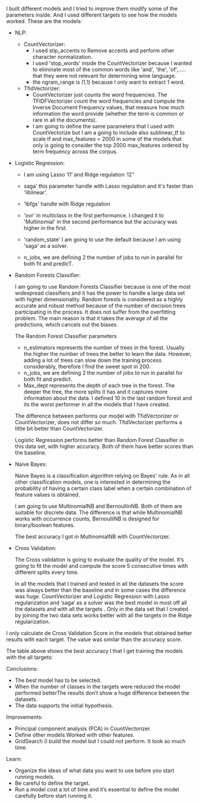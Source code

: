 I built different models and I tried to improve them modify some of the parameters inside. And I used different targets to see how the models worked. These are the models:

- NLP: 

  - CountVectorizer:
    - I used stip_accents to Remove accents and perform other character normalization.
    - I used 'stop_words' inside the CountVectorizer because I wanted to eliminate most of the common words like 'and', 'the', 'of',..... that they were not relevant for determining wine language.
    - the ngram_range is (1,1) because I only want to extract 1 word.
  - TfidVectorizer:
    - CountVectorizer just counts the word frequencies. The TFIDFVectorizer count the word frequencies and compute the Inverse Document Frequency values, that measure how much information the word provide (whether the term is common or rare in all the documents).
    - I am going to define the same parameters that I used with CountVectorize but I am a going to include also sublinear_tf to scale tf and max_features = 2000 in some of the models that only is going to consider the top 2000 max_features ordered by term frequency across the corpus. 

- Logistic Regression:

  - I am using Lasso ‘l1’ and  Ridge regulation ‘l2’'

  - saga' this parameter handle with Lasso regulation and it's faster than 'liblinear'.

  - 'lbfgs' handle with Ridge regulation

  - 'ovr' in multiclass in the first performance. I changed it to 'Multinomial' in the second performance but the accuracy was higher in the first.

  - 'random_state' I am going to use the default because I am using 'saga' as a solver.

  - n_jobs, we are defining 2 the number of jobs to run in parallel for both fit and predicT.

    

- Random Forests Classifier: 

  I am going to use Random Forests Classifier because is one of the most widespread classifiers and it has the power to handle a large data set with higher dimensionality. Random forests is considered as a highly accurate and robust method because of the number of decision trees participating in the process. It does not suffer from the overfitting problem. The main reason is that it takes the average of all the predictions, which cancels out the biases.

  The Random Forest Classifier parameters

  - n_estimators represents the number of trees in the forest. Usually the higher the number of trees the better to learn the data. However, adding a lot of trees can slow down the training process considerably, therefore I find the sweet spot in 200.
  - n_jobs, we are defining 2 the number of jobs to run in parallel for both fit and predict.
  - Max_dept represents the depth of each tree in the forest. The deeper the tree, the more splits it has and it captures more information about the data. I defined 10 in the last random forest and its the worst performer in all the models that I have created.

  The difference between performs our model with TfidVectorizer or CountVectorizer, does not differ so much. TfidVectorizer performs a little bit better than CountVectorizer.

  Logistic Regression performs better than Random Forest Classifier in this data set, with higher accuracy. Both of them have better scores than the baseline.

- Naive Bayes: 

  Naive Bayes is a classification algorithm relying on Bayes' rule. As in all other classification models, one is interested in determining the probability of having a certain class label when a certain combination of feature values is obtained.

  I am going to use MultinomialNB and BernoullinNB. Both of them are suitable for discrete data. The difference is that while MultinomialNB works with occurrence counts, BernoulliNB is designed for binary/boolean features.

  The best accuracy I got in MultinomialNB with CountVectorizer.

- Cross Validation:

  The Cross validation is going to evaluate the quality of the model. It’s going to fit the model and compute the score 5 consecutive times with different splits every time.

  In all the models that I trained and tested in all the datasets the score was always better than the baseline and in some cases the difference was huge. CountVectorizer and Logistic Regression with Lasso regularization and ‘saga’ as a solver was the best model in most off all the datasets and with all the targets . Only in the data set that I created by joining the two data sets works better with all the targets in the Ridge regularization.

I only calculate de Cross Validation Score in the models that obtained better results with each target. The value was similar than the accuracy score.

The table above shows the best accuracy l that I get training the models with the all targets:

Conclusions:

- The best model has to be selected.
- When the number of classes in the targets were reduced the model performed betterThe results don’t show a huge difference between the datasets.
- The data supports the initial hypothesis.

Improvements:

- Principal component analysis (PCA) in CountVectorizer.
- Define other models.Worked with other features.
- GridSearch (I build the model but I could not perform. It took so much time.

Learn:

- Organize the ideas of what data you want to use before you start running models. 
- Be careful to define the target. 
- Run a model cost a lot of time and it’s essential to define the model carefully before start running it. 

